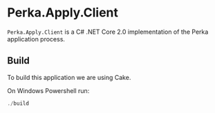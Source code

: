 # Perka.Apply.Client

`Perka.Apply.Client` is a C# .NET Core 2.0 implementation of the Perka application process.

## Build

To build this application we are using Cake.

On Windows Powershell run:

```powershell
./build
```
